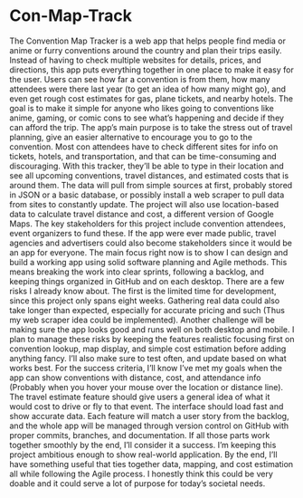 # Con-Map-Track

The Convention Map Tracker is a web app that helps people find media or anime or furry conventions around the country and plan their trips easily. Instead of having to check multiple websites for details, prices, and directions, this app puts everything together in one place to make it easy for the user. Users can see how far a convention is from them, how many attendees were there last year (to get an idea of how many might go), and even get rough cost estimates for gas, plane tickets, and nearby hotels. The goal is to make it simple for anyone who likes going to conventions like anime, gaming, or comic cons to see what’s happening and decide if they can afford the trip.
The app’s main purpose is to take the stress out of travel planning, give an easier alternative to encourage you to go to the convention. Most con attendees have to check different sites for info on tickets, hotels, and transportation, and that can be time-consuming and discouraging. With this tracker, they’ll be able to type in their location and see all upcoming conventions, travel distances, and estimated costs that is around them. The data will pull from simple sources at first, probably stored in JSON or a basic database, or possibly install a web scraper to pull data from sites to constantly update. The project will also use location-based data to calculate travel distance and cost, a different version of Google Maps.
The key stakeholders for this project include convention attendees, event organizers to fund these. If the app were ever made public, travel agencies and advertisers could also become stakeholders since it would be an app for everyone. The main focus right now is to show I can design and build a working app using solid software planning and Agile methods. This means breaking the work into clear sprints, following a backlog, and keeping things organized in GitHub and on each desktop.
There are a few risks I already know about. The first is the limited time for development, since this project only spans eight weeks. Gathering real data could also take longer than expected, especially for accurate pricing and such (Thus my web scraper idea could be implemented). Another challenge will be making sure the app looks good and runs well on both desktop and mobile. I plan to manage these risks by keeping the features realistic focusing first on convention lookup, map display, and simple cost estimation before adding anything fancy. I’ll also make sure to test often, and update based on what works best.
For the success criteria, I’ll know I’ve met my goals when the app can show conventions with distance, cost, and attendance info (Probably when you hover your mouse over the location or distance line). The travel estimate feature should give users a general idea of what it would cost to drive or fly to that event. The interface should load fast and show accurate data. Each feature will match a user story from the backlog, and the whole app will be managed through version control on GitHub with proper commits, branches, and documentation. If all those parts work together smoothly by the end, I’ll consider it a success.
I’m keeping this project ambitious enough to show real-world application. By the end, I’ll have something useful that ties together data, mapping, and cost estimation all while following the Agile process. I honestly think this could be very doable and it could serve a lot of purpose for today’s societal needs.
